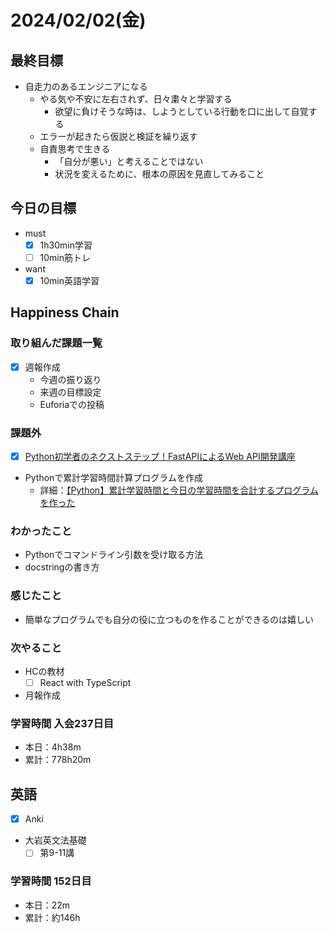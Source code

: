 # 2024/02/02(金)

## 最終目標

- 自走力のあるエンジニアになる
  - やる気や不安に左右されず、日々粛々と学習する
    - 欲望に負けそうな時は、しようとしている行動を口に出して自覚する
  - エラーが起きたら仮説と検証を繰り返す
  - 自責思考で生きる
    - 「自分が悪い」と考えることではない
    - 状況を変えるために、根本の原因を見直してみること

## 今日の目標

- must
  - [x] 1h30min学習
  - [ ] 10min筋トレ
- want
  - [x] 10min英語学習

## Happiness Chain

### 取り組んだ課題一覧

- [x] 週報作成
  - 今週の振り返り
  - 来週の目標設定
  - Euforiaでの投稿

### 課題外

- [x] [Python初学者のネクストステップ！FastAPIによるWeb API開発講座](https://www.udemy.com/course/python-fastapi/)

- Pythonで累計学習時間計算プログラムを作成
  - 詳細：[【Python】累計学習時間と今日の学習時間を合計するプログラムを作った](https://qiita.com/wsigma21/items/5c18df7af9ffcfa2e733)

### わかったこと

- Pythonでコマンドライン引数を受け取る方法
- docstringの書き方

### 感じたこと

- 簡単なプログラムでも自分の役に立つものを作ることができるのは嬉しい

### 次やること

- HCの教材
  - [ ] React with TypeScript

- 月報作成

### 学習時間 入会237日目

- 本日：4h38m
- 累計：778h20m

## 英語

- [x] Anki
- 大岩英文法基礎
  - [ ] 第9-11講

### 学習時間 152日目

- 本日：22m
- 累計：約146h
